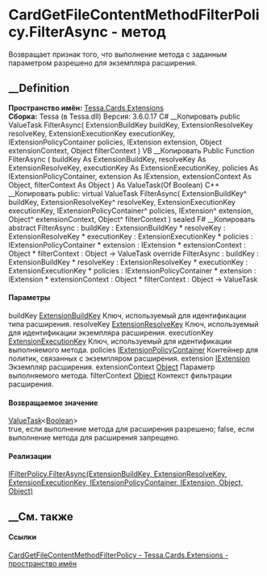 # CardGetFileContentMethodFilterPolicy.FilterAsync - метод
Возвращает признак того, что выполнение метода с заданным параметром разрешено
для экземпляра расширения.
## __Definition
 **Пространство имён:** [Tessa.Cards.Extensions](N_Tessa_Cards_Extensions.htm)  
 **Сборка:** Tessa (в Tessa.dll) Версия: 3.6.0.17
C# __Копировать
     public ValueTask<bool> FilterAsync(
    	ExtensionBuildKey buildKey,
    	ExtensionResolveKey resolveKey,
    	ExtensionExecutionKey executionKey,
    	IExtensionPolicyContainer policies,
    	IExtension extension,
    	Object extensionContext,
    	Object filterContext
    )
VB __Копировать
     Public Function FilterAsync ( 
    	buildKey As ExtensionBuildKey,
    	resolveKey As ExtensionResolveKey,
    	executionKey As ExtensionExecutionKey,
    	policies As IExtensionPolicyContainer,
    	extension As IExtension,
    	extensionContext As Object,
    	filterContext As Object
    ) As ValueTask(Of Boolean)
C++ __Копировать
     public:
    virtual ValueTask<bool> FilterAsync(
    	ExtensionBuildKey^ buildKey, 
    	ExtensionResolveKey^ resolveKey, 
    	ExtensionExecutionKey executionKey, 
    	IExtensionPolicyContainer^ policies, 
    	IExtension^ extension, 
    	Object^ extensionContext, 
    	Object^ filterContext
    ) sealed
F# __Копировать
     abstract FilterAsync : 
            buildKey : ExtensionBuildKey * 
            resolveKey : ExtensionResolveKey * 
            executionKey : ExtensionExecutionKey * 
            policies : IExtensionPolicyContainer * 
            extension : IExtension * 
            extensionContext : Object * 
            filterContext : Object -> ValueTask<bool> 
    override FilterAsync : 
            buildKey : ExtensionBuildKey * 
            resolveKey : ExtensionResolveKey * 
            executionKey : ExtensionExecutionKey * 
            policies : IExtensionPolicyContainer * 
            extension : IExtension * 
            extensionContext : Object * 
            filterContext : Object -> ValueTask<bool> 
#### Параметры
buildKey [ExtensionBuildKey](T_Tessa_Extensions_ExtensionBuildKey.htm)
    Ключ, используемый для идентификации типа расширения.
resolveKey [ExtensionResolveKey](T_Tessa_Extensions_ExtensionResolveKey.htm)
    Ключ, используемый для идентификации экземпляра расширения.
executionKey
[ExtensionExecutionKey](T_Tessa_Extensions_ExtensionExecutionKey.htm)
    Ключ, используемый для идентификации выполняемого метода.
policies
[IExtensionPolicyContainer](T_Tessa_Extensions_IExtensionPolicyContainer.htm)
    Контейнер для политик, связанных с экземпляром расширения.
extension [IExtension](T_Tessa_Extensions_IExtension.htm)
    Экземпляр расширения.
extensionContext
[Object](https://learn.microsoft.com/dotnet/api/system.object)
    Параметр выполняемого метода.
filterContext [Object](https://learn.microsoft.com/dotnet/api/system.object)
    Контекст фильтрации расширения.
#### Возвращаемое значение
[ValueTask](https://learn.microsoft.com/dotnet/api/system.threading.tasks.valuetask-1)<[Boolean](https://learn.microsoft.com/dotnet/api/system.boolean)>  
true, если выполнение метода для расширения разрешено; false, если выполнение
метода для расширения запрещено.
#### Реализации
[IFilterPolicy.FilterAsync(ExtensionBuildKey, ExtensionResolveKey,
ExtensionExecutionKey, IExtensionPolicyContainer, IExtension, Object,
Object)](M_Tessa_Extensions_IFilterPolicy_FilterAsync.htm)  
##  __См. также
#### Ссылки
[CardGetFileContentMethodFilterPolicy -
](T_Tessa_Cards_Extensions_CardGetFileContentMethodFilterPolicy.htm)
[Tessa.Cards.Extensions - пространство имён](N_Tessa_Cards_Extensions.htm)
